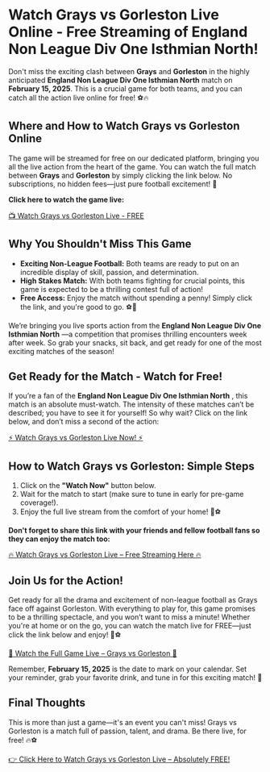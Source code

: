 # Watch Grays vs Gorleston Live Online - Free Streaming of England Non League Div One Isthmian North!

Don't miss the exciting clash between **Grays** and **Gorleston** in the highly anticipated **England Non League Div One Isthmian North** match on **February 15, 2025**. This is a crucial game for both teams, and you can catch all the action live online for free! ⚽🔥

## Where and How to Watch Grays vs Gorleston Online

The game will be streamed for free on our dedicated platform, bringing you all the live action from the heart of the game. You can watch the full match between **Grays** and **Gorleston** by simply clicking the link below. No subscriptions, no hidden fees—just pure football excitement! 👏

**Click here to watch the game live:**

[📺 Watch Grays vs Gorleston Live - FREE](https://tinyurl.com/livestreamfreeo?st=Grays+vs+Gorleston&si=ghc)

## Why You Shouldn't Miss This Game

- **Exciting Non-League Football:** Both teams are ready to put on an incredible display of skill, passion, and determination.
- **High Stakes Match:** With both teams fighting for crucial points, this game is expected to be a thrilling contest full of action!
- **Free Access:** Enjoy the match without spending a penny! Simply click the link, and you're good to go. ⚽🎉

We’re bringing you live sports action from the **England Non League Div One Isthmian North** —a competition that promises thrilling encounters week after week. So grab your snacks, sit back, and get ready for one of the most exciting matches of the season!

## Get Ready for the Match - Watch for Free!

If you’re a fan of the **England Non League Div One Isthmian North** , this match is an absolute must-watch. The intensity of these matches can’t be described; you have to see it for yourself! So why wait? Click on the link below, and don’t miss a second of the action:

[⚡ Watch Grays vs Gorleston Live Now! ⚡](https://tinyurl.com/livestreamfreeo?st=Grays+vs+Gorleston&si=ghc)

## How to Watch Grays vs Gorleston: Simple Steps

1. Click on the **"Watch Now"** button below.
2. Wait for the match to start (make sure to tune in early for pre-game coverage!).
3. Enjoy the full live stream from the comfort of your home! 🏡⚽

**Don't forget to share this link with your friends and fellow football fans so they can enjoy the match too:**

[🔥 Watch Grays vs Gorleston Live – Free Streaming Here 🔥](https://tinyurl.com/livestreamfreeo?st=Grays+vs+Gorleston&si=ghc)

## Join Us for the Action!

Get ready for all the drama and excitement of non-league football as Grays face off against Gorleston. With everything to play for, this game promises to be a thrilling spectacle, and you won’t want to miss a minute! Whether you're at home or on the go, you can watch the match live for FREE—just click the link below and enjoy! 🎉⚽

[🌟 Watch the Full Game Live – Grays vs Gorleston 🌟](https://tinyurl.com/livestreamfreeo?st=Grays+vs+Gorleston&si=ghc)

Remember, **February 15, 2025** is the date to mark on your calendar. Set your reminder, grab your favorite drink, and tune in for this exciting match! 👀

## Final Thoughts

This is more than just a game—it's an event you can't miss! Grays vs Gorleston is a match full of passion, talent, and drama. Be there live, for free! 🔥⚽

[👉 Click Here to Watch Grays vs Gorleston Live – Absolutely FREE!](https://tinyurl.com/livestreamfreeo?st=Grays+vs+Gorleston&si=ghc)
